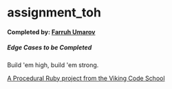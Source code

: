 assignment_toh
==============
<h4>Completed by: <a href="https://github.com/ufarruh">Farruh Umarov</a></h4>
<h5>Edge Cases to be Completed</h5>
Build 'em high, build 'em strong.

[A Procedural Ruby project from the Viking Code School](http://www.vikingcodeschool.com)

